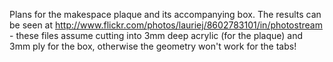 Plans for the makespace plaque and its accompanying box. The results can be seen at http://www.flickr.com/photos/lauriej/8602783101/in/photostream - these files assume cutting into 3mm deep acrylic (for the plaque) and 3mm ply for the box, otherwise the geometry won't work for the tabs! 
